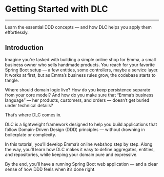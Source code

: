 # Getting Started with DLC

---

Learn the essential DDD concepts — and how DLC helps you apply them effortlessly.

## Introduction

Imagine you’re tasked with building a simple online shop for Emma, a small business owner who sells handmade products.
You reach for your favorite Spring Boot setup — a few entities, some controllers, maybe a service layer.
It works at first, but as Emma’s business rules grow, the codebase starts to tangle.

Where should domain logic live?
How do you keep persistence separate from your core model?
And how do you make sure that “Emma’s business language” — her products, customers, and orders — doesn’t get buried under technical details?

That’s where DLC comes in.

DLC is a lightweight framework designed to help you build applications that follow Domain-Driven Design (DDD) principles — without drowning in boilerplate or complexity.

In this tutorial, you’ll develop Emma’s online webshop step by step. Along the way, you’ll learn how DLC makes it easy to define aggregates, entities, and repositories, while keeping your domain pure and expressive.

By the end, you’ll have a running Spring Boot web application — and a clear sense of how DDD feels when it’s done right.

